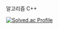 알고리즘 C++<br>

[![Solved.ac Profile](http://mazassumnida.wtf/api/v2/generate_badge?boj=keyone957)](https://solved.ac/keyone957/)


